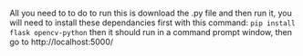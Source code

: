All you need to to do to run this is download the .py file and then run it, you will need to install these dependancies first with this command: `pip install flask opencv-python` then it should run in a command prompt window, then go to http://localhost:5000/
